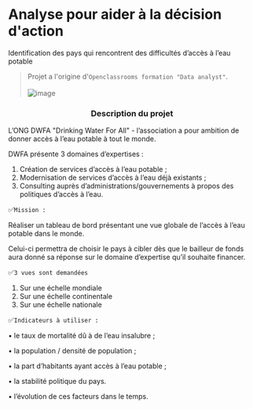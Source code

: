 # Analyse pour aider à la décision d'action

Identification des pays qui rencontrent des difficultés d’accès à l’eau potable

> Projet  a l'origine d'`Openclassrooms formation "Data analyst"`.  <br> <br>
![image](https://github.com/ElenaBayk/Analyse_pour_aide_a_la_decision_d_action/assets/141257192/da6dee90-7be4-405f-9b2b-de6b81032142)





###  <div align="center"> **Description du projet**</div>


 






 L’ONG DWFA "Drinking Water For All" - l’association a pour ambition de donner accès à l’eau potable à tout le monde.
 
DWFA présente 3 domaines d’expertises :

1.	Création de services d’accès à l’eau potable ;
2.	Modernisation de services d’accès à l’eau déjà existants ;
3.	Consulting auprès d’administrations/gouvernements à propos des politiques d’accès à l’eau.

✅`Mission :`

 Réaliser un tableau de bord présentant une vue globale de l’accès à l’eau potable dans le monde.

Celui-ci permettra de choisir le pays à cibler dès que le bailleur de fonds aura donné sa réponse sur le domaine d’expertise qu’il souhaite financer.

✅`3 vues sont demandées`

1.	Sur une échelle mondiale
2.	Sur une échelle continentale
3.	Sur une échelle nationale


✅`Indicateurs à utiliser :`

   •	le taux de mortalité dû à de l’eau insalubre ; 

   •	la population / densité de population ;

   •	la part d’habitants ayant accès à l’eau potable ;

   •	la stabilité politique du pays. 

   •	l’évolution de ces facteurs dans le temps.


